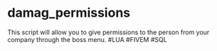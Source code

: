 # damag_permissions
 This script will allow you to give permissions to the person from your company through the boss menu. #LUA #FIVEM #SQL
